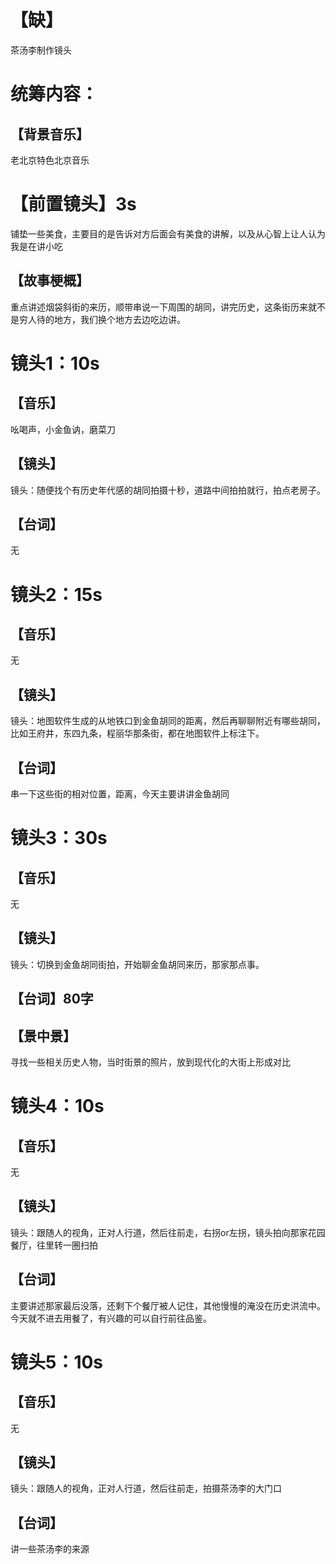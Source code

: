# 【缺】

茶汤李制作镜头

# 统筹内容：

## 【背景音乐】

老北京特色北京音乐

# 【前置镜头】3s

铺垫一些美食，主要目的是告诉对方后面会有美食的讲解，以及从心智上让人认为我是在讲小吃

## 【故事梗概】

重点讲述烟袋斜街的来历，顺带串说一下周围的胡同，讲完历史，这条街历来就不是穷人待的地方，我们换个地方去边吃边讲。

# 镜头1：10s

## 【音乐】

吆喝声，小金鱼讷，磨菜刀

## 【镜头】

镜头：随便找个有历史年代感的胡同拍摄十秒，道路中间拍拍就行，拍点老房子。

## 【台词】

无

# 镜头2：15s

## 【音乐】

无

## 【镜头】

镜头：地图软件生成的从地铁口到金鱼胡同的距离，然后再聊聊附近有哪些胡同，比如王府井，东四九条，程丽华那条街，都在地图软件上标注下。

## 【台词】

串一下这些街的相对位置，距离，今天主要讲讲金鱼胡同

# 镜头3：30s

## 【音乐】

无

## 【镜头】

镜头：切换到金鱼胡同街拍，开始聊金鱼胡同来历，那家那点事。

## 【台词】80字

## 【景中景】

寻找一些相关历史人物，当时街景的照片，放到现代化的大街上形成对比

# 镜头4：10s

## 【音乐】

无

## 【镜头】

镜头：跟随人的视角，正对人行道，然后往前走，右拐or左拐，镜头拍向那家花园餐厅，往里转一圈扫拍

## 【台词】

主要讲述那家最后没落，还剩下个餐厅被人记住，其他慢慢的淹没在历史洪流中。今天就不进去用餐了，有兴趣的可以自行前往品鉴。

# 镜头5：10s

## 【音乐】

无

## 【镜头】

镜头：跟随人的视角，正对人行道，然后往前走，拍摄茶汤李的大门口

## 【台词】

讲一些茶汤李的来源
